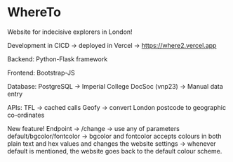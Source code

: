 # WhereTo
Website for indecisive explorers in London!

Development in CICD  -> deployed in Vercel
                     -> https://where2.vercel.app

Backend:    Python-Flask framework

Frontend:   Bootstrap-JS

Database:   PostgreSQL  -> Imperial College DocSoc (vnp23)
                        -> Manual data entry

APIs:       TFL    -> cached calls
            Geofy  -> convert London postcode to geographic co-ordinates


New feature!
Endpoint -> /change
          -> use any of parameters default/bgcolor/fontcolor
          -> bgcolor and fontcolor accepts colours in both plain text and hex values and changes the website settings
          -> whenever default is mentioned, the website goes back to the default colour scheme.
